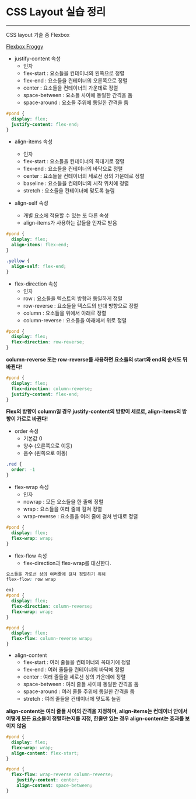 # CSS Layout 실습 정리

---

CSS layout 기술 중 Flexbox

[Flexbox Froggy](https://flexboxfroggy.com/#ko)



- justify-content 속성
  - 인자
  - flex-start : 요소들을 컨테이너의 왼쪽으로 정렬
  - flex-end : 요소들을 컨테이너의 오른쪽으로 정렬
  - center : 요소들을 컨테이너의 가운데로 정렬
  - space-between : 요소들 사이에 동일한 간격을 둠
  - space-around : 요소들 주위에 동일한 간격을 둠



```css
#pond {
  display: flex;
  justify-content: flex-end;
}
```



- align-items 속성
  - 인자
  - flex-start : 요소들을 컨테이너의 꼭대기로 정렬
  - flex-end : 요소들을 컨테이너의 바닥으로 정렬
  - center : 요소들을 컨테이너의 세로선 상의 가운데로 정렬
  - baseline : 요소들을 컨테이너의 시작 위치에 정렬
  - stretch : 요소들을 컨테이너에 맞도록 늘림



- align-self 속성
  - 개별 요소에 적용할 수 있는 또 다른 속성
  - align-items가 사용하는 값들을 인자로 받음



```css
#pond {
  display: flex;
  align-items: flex-end;
}

.yellow {
  align-self: flex-end;
}
```



- flex-direction 속성
  - 인자
  - row : 요소들을 텍스트의 방향과 동일하게 정렬
  - row-reverse : 요소들을 텍스트의 반대 방향으로 정렬
  - column : 요소들을 위에서 아래로 정렬
  - column-reverse : 요소들을 아래에서 위로 정렬



```css
#pond {
  display: flex;
  flex-direction: row-reverse;
}
```

**column-reverse 또는 row-reverse를 사용하면 요소들의 start와 end의 순서도 뒤바뀐다!**



```css
#pond {
  display: flex;
  flex-direction: column-reverse;
  justify-content: flex-end;
}
```

**Flex의 방향이 column일 경우 justify-content의 방향이 세로로, align-items의 방향이 가로로 바뀐다!**



- order 속성
  - 기본값 0
  - 양수 (오른쪽으로 이동)
  - 음수 (왼쪽으로 이동)

```css
.red {
  order: -1
}
```



- flex-wrap 속성
  - 인자
  - nowrap : 모든 요소들을 한 줄에 정렬
  - wrap : 요소들을 여러 줄에 걸쳐 정렬
  - wrap-reverse : 요소들을 여러 줄에 걸쳐 반대로 정렬

```css
#pond {
  display: flex;
  flex-wrap: wrap;
}
```



- flex-flow 속성
  - flex-direction과 flex-wrap를 대신한다.

```css
요소들을 가로선 상의 여러줄에 걸쳐 정렬하기 위해
flex-flow: row wrap

ex)
#pond {
  display: flex;
  flex-direction: column-reverse;
  flex-wrap: wrap;
}

#pond {
  display: flex;
  flex-flow: column-reverse wrap;
}
```



- align-content
  - flex-start : 여러 줄들을 컨테이너의 꼭대기에 정렬
  - flex-end : 여러 줄들을 컨테이너의 바닥에 정렬
  - center : 여러 줄들을 세로선 상의 가운데에 정렬
  - space-between : 여러 줄들 사이에 동일한 간격을 둠
  - space-around : 여러 줄들 주위에 동일한 간격을 둠
  - stretch : 여러 줄들을 컨테이너에 맞도록 늘림

**align-content는 여러 줄들 사이의 간격을 지정하며, align-items는 컨테이너 안에서 어떻게 모든 요소들이 정렬하는지를 지정, 한줄만 있는 경우 align-content는 효과를 보이지 않음**

```css
#pond {
  display: flex;
  flex-wrap: wrap;
  align-content: flex-start;
}
```



```css
#pond {
  flex-flow: wrap-reverse column-reverse;
	justify-content: center;
	align-content: space-between;
}
```

